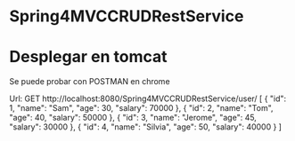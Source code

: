 # Spring4MVCCRUDRestService

# Desplegar en tomcat 

Se puede probar con POSTMAN en chrome

Url: GET
http://localhost:8080/Spring4MVCCRUDRestService/user/
[
  {
    "id": 1,
    "name": "Sam",
    "age": 30,
    "salary": 70000
  },
  {
    "id": 2,
    "name": "Tom",
    "age": 40,
    "salary": 50000
  },
  {
    "id": 3,
    "name": "Jerome",
    "age": 45,
    "salary": 30000
  },
  {
    "id": 4,
    "name": "Silvia",
    "age": 50,
    "salary": 40000
  }
]
